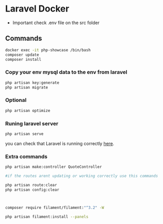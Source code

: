 # Laravel Docker
 - Important check .env file on the src folder
## Commands

```bash
docker exec -it php-showcase /bin/bash
composer update
composer install
```

### Copy your env mysql data to the env from laravel

```bash
php artisan key:generate
php artisan migrate
```

### Optional

```bash
php artisan optimize
```

### Runing laravel server

```bash
php artisan serve
```

you can check that Laravel is running correctly [here](http://localhost:8080/).

### Extra commands

```bash
php artisan make:controller QuoteController

#if the routes arent updating or working correctly use this commands

php artisan route:clear
php artisan config:clear



composer require filament/filament:"^3.2" -W
 
php artisan filament:install --panels

```
